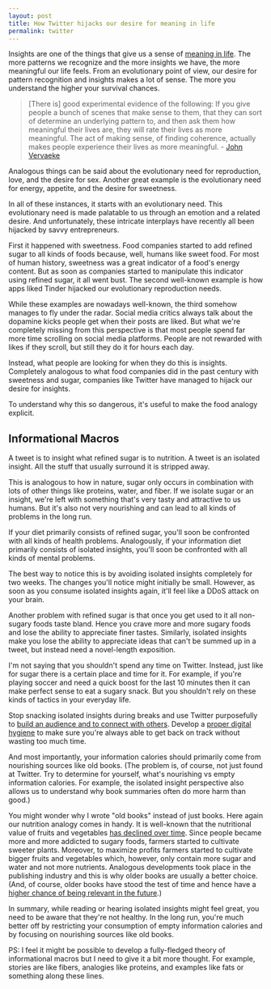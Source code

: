 ```yaml
---
layout: post
title: How Twitter hijacks our desire for meaning in life
permalink: twitter
---
```



Insights are one of the things that give us a sense of [meaning in life](https://awakeningfromthemeaningcrisis.com/meaning). The more patterns we recognize and the more insights we have, the more meaningful our life feels. From an evolutionary point of view, our desire for pattern recognition and insights makes a lot of sense. The more you understand the higher your survival chances. 

> [There is] good experimental evidence of the following: If you give people a bunch of scenes that make sense to them, that they can sort of determine an underlying pattern to, and then ask them how meaningful their lives are, they will rate their lives as more meaningful. The act of making sense, of finding coherence, actually makes people experience their lives as more meaningful. - [John Vervaeke](https://awakeningfromthemeaningcrisis.com/episodes/11)

Analogous things can be said about the evolutionary need for reproduction, love, and the desire for sex. Another great example is the evolutionary need for energy, appetite, and the desire for sweetness. 

In all of these instances, it starts with an evolutionary need. This evolutionary need is made palatable to us through an emotion and a related desire.  And unfortunately, these intricate interplays have recently all been hijacked by savvy entrepreneurs.  

First it happened with sweetness. Food companies started to add refined sugar to all kinds of foods because, well, humans like sweet food. For most of human history, sweetness was a great indicator of a food's energy content. But as soon as companies started to manipulate this indicator using refined sugar, it all went bust. The second well-known example is how apps liked Tinder hijacked our evolutionary reproduction needs. 

While these examples are nowadays well-known, the third somehow manages to fly under the radar. Social media critics always talk about the dopamine kicks people get when their posts are liked. But what we're completely missing from this perspective is that most people spend far more time scrolling on social media platforms. People are not rewarded with likes if they scroll, but still they do it for hours each day.

Instead, what people are looking for when they do this is insights. Completely analogous to what food companies did in the past century with sweetness and sugar, companies like Twitter have managed to hijack our desire for insights. 

To understand why this so dangerous, it's useful to make the food analogy explicit. 

## Informational Macros

A tweet is to insight what refined sugar is to nutrition. A tweet is an isolated insight. All the stuff that usually surround it is stripped away.   

This is analogous to how in nature, sugar only occurs in combination with lots of other things like proteins, water, and fiber. If we isolate sugar or an insight, we're left with something that's very tasty and attractive to us humans. But it's also not very nourishing and can lead to all kinds of problems in the long run. 

If your diet primarily consists of refined sugar, you'll soon be confronted with all kinds of health problems. Analogously, if your information diet primarily consists of isolated insights, you'll soon be confronted with all kinds of mental problems. 

The best way to notice this is by avoiding isolated insights completely for two weeks. The changes you'll notice might initially be small. However, as soon as you consume isolated insights again, it'll feel like a DDoS attack on your brain.

Another problem with refined sugar is that once you get used to it all non-sugary foods taste bland. Hence you crave more and more sugary foods and lose the ability to appreciate finer tastes. Similarly, isolated insights make you lose the ability to appreciate ideas that can't be summed up in a tweet, but instead need a novel-length exposition.

I'm not saying that you shouldn't spend any time on Twitter. Instead, just like for sugar there is a certain place and time for it. For example, if you're playing soccer and need a quick boost for the last 10 minutes then it can make perfect sense to eat a sugary snack. But you shouldn't rely on these kinds of tactics in your everyday life. 

Stop snacking isolated insights during breaks and use Twitter purposefully to [build an audience and to connect with others](/personal-brand). Develop a [proper digital hygiene](/broken-window) to make sure you're always able to get back on track without wasting too much time.

And most importantly, your information calories should primarily come from nourishing sources like old books. (The problem is, of course, not just found at Twitter. Try to determine for yourself, what's nourishing vs empty information calories. For example, the isolated insight perspective also allows us to understand why book summaries often do more harm than good.)

You might wonder why I wrote "old books" instead of just books. Here again our nutrition analogy comes in handy. It is well-known that the nutritional value of fruits and vegetables [has declined over time](https://www.nytimes.com/2015/09/15/science/a-decline-in-the-nutritional-value-of-crops.html). Since people became more and more addicted to sugary foods, farmers started to cultivate sweeter plants. Moreover, to maximize profits farmers started to cultivate bigger fruits and vegetables which, however, only contain more sugar and water and not more nutrients. Analogous developments took place in the publishing industry and this is why older books are usually a better choice. (And, of course, older books have stood the test of time and hence have a [higher chance of being relevant in the future](https://en.wikipedia.org/wiki/Lindy_effect).)

In summary, while reading or hearing isolated insights might feel great, you need to be aware that they're not healthy. In the long run, you're much better off by restricting your consumption of empty information calories and by focusing on nourishing sources like old books. 

PS: I feel it might be possible to develop a fully-fledged theory of informational macros but I need to give it a bit more thought. For example, stories are like fibers, analogies like proteins, and examples like fats or something along these lines.